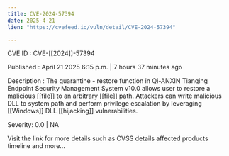 ```yaml
---
title: CVE-2024-57394
date: 2025-4-21
lien: "https://cvefeed.io/vuln/detail/CVE-2024-57394"

---
```


CVE ID : CVE-[[2024]]-57394

Published :  April 21
2025
6:15 p.m. | 7 hours
37 minutes ago

Description : The quarantine - restore function in Qi-ANXIN Tianqing Endpoint Security Management System v10.0 allows user to restore a malicious  [[file]] to an arbitrary  [[file]] path. Attackers can write malicious DLL to system path and perform privilege escalation by leveraging  [[Windows]] DLL  [[hijacking]] vulnerabilities.

Severity: 0.0 | NA

Visit the link for more details
such as CVSS details
affected products
timeline
and more...
